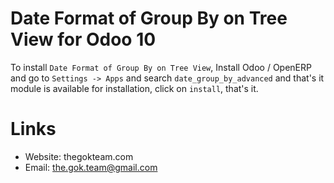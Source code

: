 
Date Format of Group By on Tree View for Odoo 10
================================================

To install `Date Format of Group By on Tree View`, Install Odoo / OpenERP  and go to `Settings -> Apps` and search `date_group_by_advanced` and that's it module is available for installation, click on `install`, that's it. 

Links
=====

* Website: thegokteam.com
* Email: the.gok.team@gmail.com